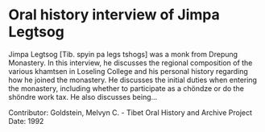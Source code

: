 # Oral history interview of Jimpa Legtsog


Jimpa Legtsog [Tib. spyin pa legs tshogs] was a monk from Drepung Monastery. In this interview, he discusses the regional composition of the various khamtsen in Loseling College and his personal history regarding how he joined the monastery. He discusses the initial duties when entering the monastery, including whether to participate as a chöndze or do the shöndre work tax. He also discusses being...


Contributor:
                        Goldstein, Melvyn C. - Tibet Oral History and Archive Project  
Date:
1992  
